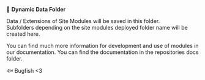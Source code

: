 📁 **Dynamic Data Folder**

Data / Extensions of Site Modules will be saved in this folder.  
Subfolders depending on the site modules deployed folder name will be created here.

You can find much more information for development and use of modules in our documentation. You can find the documentation in the repositories docs folder.

🐟 Bugfish <3
